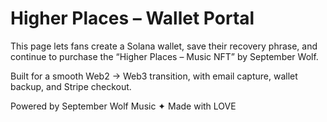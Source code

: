 # Higher Places – Wallet Portal

This page lets fans create a Solana wallet, save their recovery phrase, and continue to purchase the “Higher Places – Music NFT” by September Wolf.

Built for a smooth Web2 → Web3 transition, with email capture, wallet backup, and Stripe checkout.

Powered by September Wolf Music ✦ Made with LOVE
